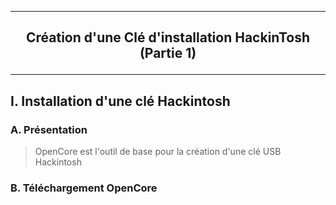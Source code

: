 ---------------------------------------------------------------------------------------------------------------------
## <p align='center'> Création d'une Clé d'installation HackinTosh (Partie 1) </p>

---------------------------------------------------------------------------------------------------------------------
## I. Installation d'une clé Hackintosh
### A. Présentation
> OpenCore est l'outil de base pour la création d'une clé USB Hackintosh

### B. Téléchargement OpenCore

